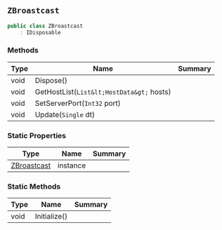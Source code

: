 ## `ZBroastcast`

```csharp
public class ZBroastcast
    : IDisposable

```

### Methods

| Type | Name | Summary | 
| --- | --- | --- | 
| void | Dispose() |  | 
| void | GetHostList(`List&lt;HostData&gt;` hosts) |  | 
| void | SetServerPort(`Int32` port) |  | 
| void | Update(`Single` dt) |  | 


### Static Properties

| Type | Name | Summary | 
| --- | --- | --- | 
| [ZBroastcast](./ZBroastcast.md) | instance |  | 


### Static Methods

| Type | Name | Summary | 
| --- | --- | --- | 
| void | Initialize() |  | 



